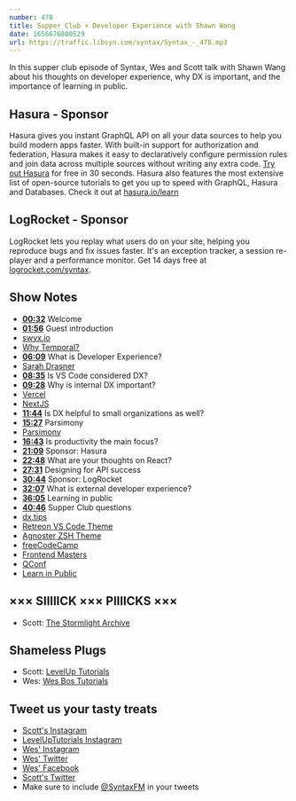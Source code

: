 ```yaml
---
number: 478
title: Supper Club × Developer Experience with Shawn Wang
date: 1656676800529
url: https://traffic.libsyn.com/syntax/Syntax_-_478.mp3
---
```


In this supper club episode of Syntax, Wes and Scott talk with Shawn Wang about his thoughts on developer experience, why DX is important, and the importance of learning in public.

## Hasura - Sponsor

Hasura gives you instant GraphQL API on all your data sources to help you build modern apps faster. With built-in support for authorization and federation, Hasura makes it easy to declaratively configure permission rules and join data across multiple sources without writing any extra code. [Try out Hasura](https://hasura.io/?utm_campaign=syntaxfm-2022&utm_campaign-type=podcast&utm_medium=social) for free in 30 seconds. Hasura also features the most extensive list of open-source tutorials to get you up to speed with GraphQL, Hasura and Databases. Check it out at [hasura.io/learn](https://hasura.io/learn/?utm_campaign=syntaxfm-2022&utm_campaign-type=podcast&utm_medium=social)


## LogRocket - Sponsor

LogRocket lets you replay what users do on your site, helping you reproduce bugs and fix issues faster. It's an exception tracker, a session re-player and a performance monitor. Get 14 days free at [logrocket.com/syntax](https://logrocket.com/syntax).

## Show Notes

* **[00:32](#t=00:32)** Welcome
* **[01:56](#t=01:56)** Guest introduction
* [swyx.io](https://www.swyx.io)
* [Why Temporal?](https://www.swyx.io/why-temporal)
* **[06:09](#t=06:09)** What is Developer Experience?
* [Sarah Drasner](https://sarahdrasnerdesign.com)
* **[08:35](#t=08:35)** Is VS Code considered DX?
* **[09:28](#t=09:28)** Why is internal DX important?
* [Vercel](https://vercel.com)
* [NextJS](https://nextjs.org)
* **[11:44](#t=11:44)** Is DX helpful to small organizations as well?
* **[15:27](#t=15:27)** Parsimony
* [Parsimony](https://www.lexico.com/en/definition/parsimony)
* **[16:43](#t=16:43)** Is productivity the main focus?
* **[21:09](#t=21:09)** Sponsor: Hasura
* **[22:48](#t=22:48)** What are your thoughts on React?
* **[27:31](#t=27:31)** Designing for API success
* **[30:44](#t=30:44)** Sponsor: LogRocket
* **[32:07](#t=32:07)** What is external developer experience?
* **[36:05](#t=36:05)** Learning in public
* **[40:46](#t=40:46)** Supper Club questions
* [dx.tips](https://dx.tips/)
* [Retreon VS Code Theme](https://marketplace.visualstudio.com/items?itemName=kgscott.retreon)
* [Agnoster ZSH Theme](https://github.com/agnoster/agnoster-zsh-theme)
* [freeCodeCamp](https://www.freecodecamp.org)
* [Frontend Masters](https://frontendmasters.com)
* [QConf](https://qconsf.com)
* [Learn in Public](https://www.learninpublic.org)

## ××× SIIIIICK ××× PIIIICKS ×××

* Scott: [The Stormlight Archive](https://www.brandonsanderson.com/the-stormlight-archive-series/)

## Shameless Plugs

* Scott: [LevelUp Tutorials](https://leveluptutorials.com/tutorials/keystone-js/introduction)
* Wes: [Wes Bos Tutorials](https://wesbos.com/courses)

## Tweet us your tasty treats

* [Scott's Instagram](https://www.instagram.com/stolinski/)
* [LevelUpTutorials Instagram](https://www.instagram.com/LevelUpTutorials/)
* [Wes' Instagram](https://www.instagram.com/wesbos/)
* [Wes' Twitter](https://twitter.com/wesbos)
* [Wes' Facebook](https://www.facebook.com/wesbos.developer)
* [Scott's Twitter](https://twitter.com/stolinski)
* Make sure to include [@SyntaxFM](https://twitter.com/SyntaxFM) in your tweets

